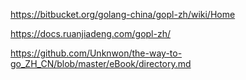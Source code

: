 


https://bitbucket.org/golang-china/gopl-zh/wiki/Home

https://docs.ruanjiadeng.com/gopl-zh/


https://github.com/Unknwon/the-way-to-go_ZH_CN/blob/master/eBook/directory.md

